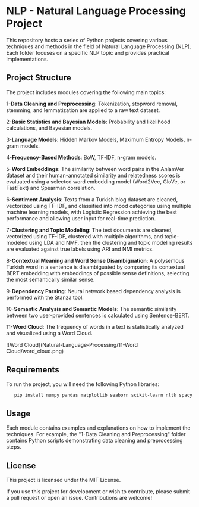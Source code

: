 # NLP - Natural Language Processing Project

This repository hosts a series of Python projects covering various techniques and methods in the field of Natural Language Processing (NLP). Each folder focuses on a specific NLP topic and provides practical implementations.

## Project Structure

The project includes modules covering the following main topics:

1-**Data Cleaning and Preprocessing**: Tokenization, stopword removal, stemming, and lemmatization are applied to a raw text dataset.

2-**Basic Statistics and Bayesian Models**: Probability and likelihood calculations, and Bayesian models.

3-**Language Models**: Hidden Markov Models, Maximum Entropy Models, n-gram models.

4-**Frequency-Based Methods**: BoW, TF-IDF, n-gram models.

5-**Word Embeddings**: The similarity between word pairs in the AnlamVer dataset and their human-annotated similarity and relatedness scores is evaluated using a selected word embedding model (Word2Vec, GloVe, or FastText) and Spearman correlation.

6-**Sentiment Analysis**: Texts from a Turkish blog dataset are cleaned, vectorized using TF-IDF, and classified into mood categories using multiple machine learning models, with Logistic Regression achieving the best performance and allowing user input for real-time prediction.

7-**Clustering and Topic Modeling**: The text documents are cleaned, vectorized using TF-IDF, clustered with multiple algorithms, and topic-modeled using LDA and NMF, then the clustering and topic modeling results are evaluated against true labels using ARI and NMI metrics.

8-**Contextual Meaning and Word Sense Disambiguation**: A polysemous Turkish word in a sentence is disambiguated by comparing its contextual BERT embedding with embeddings of possible sense definitions, selecting the most semantically similar sense.

9-**Dependency Parsing**: Neural network based dependency analysis is performed with the Stanza tool.

10-**Semantic Analysis and Semantic Models**: The semantic similarity between two user-provided sentences is calculated using Sentence-BERT.

11-**Word Cloud**: The frequency of words in a text is statistically analyzed and visualized using a Word Cloud.

![Word Cloud](Natural-Language-Processing/11-Word Cloud/word_cloud.png)

## Requirements

To run the project, you will need the following Python libraries:

```bash
   pip install numpy pandas matplotlib seaborn scikit-learn nltk spacy gensim tensorflow pytorch
```

## Usage

Each module contains examples and explanations on how to implement the techniques. For example, the "1-Data Cleaning and Preprocessing" folder contains Python scripts demonstrating data cleaning and preprocessing steps.

## License

This project is licensed under the MIT License.

If you use this project for development or wish to contribute, please submit a pull request or open an issue. Contributions are welcome!
